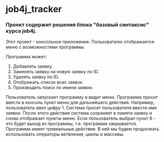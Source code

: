 # job4j_tracker
### Проект содержит решения блока "базовый синтаксис" курса job4j.
Этот проект - консольное приложение. Пользователю отображается меню с возможностями программы.

Программа может:
1. Добавлять заявку.
2. Заменять заявку на новую заявку по ID.
3. Удалять заявку по ID.
4. Отображать список всех заявок.
5. Производить поиск по имени заявки.

Пользователь запускает программу и видит меню. Программа просит ввести в консоль пункт меню для дальнейшего действия.
Например, пользователь ввел цифру 1. Система просит пользователя ввести имя заявки.
После этого действия система сохраняет в памяти заявку и снова отображает пункты меню.
Если пользователь выбрал пункт 6 - это будет выход из программы, т.е. программа закрывается.
Программа имеет тривиальные действия. В ней мы будем продолжать использовать операторы ветвления, циклы и массивы.